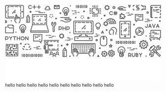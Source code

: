 <img src="https://raw.githubusercontent.com/minhhungit/minhhungit/master/assets/banner-img-01.png" />
hello
hello
hello
hello
hello
hello
hello
hello
hello
hello

